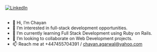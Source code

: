   
   <a href="https://www.linkedin.com/in/chayanagarwal">
        <img align="center" alt="LinkedIn" src="https://img.shields.io/badge/linkedin-%230077B5.svg?style=for-the-badge&logo=linkedin&logoColor=white"/>
    </a><br /><br />
    
- 👋 Hi, I’m Chayan
- 👀 I’m interested in full-stack development opportunities.
- 🌱 I’m currently learning Full Stack Development using Ruby on Rails.
- 💞️ I’m looking to collaborate on Web Development projects.
- 📫 Reach me at +447455704391 / chayan.agarwal@yahoo.com

<!---
chayan2307/chayan2307 is a ✨ special ✨ repository because its `README.md` (this file) appears on your GitHub profile.
You can click the Preview link to take a look at your changes.
--->
